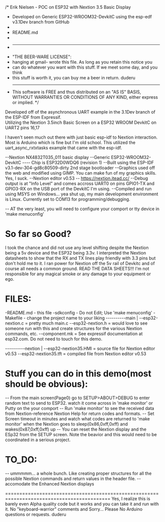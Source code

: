 /* Erik Nielsen - POC on ESP32 with Nextion 3.5 Basic Display
*	Developed on Generic ESP32-WROOM32-DevkitC using the esp-edf v3.1Dev branch from GitHub 
*
*	README.md
*
* ----------------------------------------------------------------------------
* "THE BEER-WARE LICENSE":
* <duderu> hanging at gmail- wrote this file.  As long as you retain this notice you
* can do whatever you want with this stuff. If we meet some day, and you think
* this stuff is worth it, you can buy me a beer in return. duderu
* ----------------------------------------------------------------------------
  This software is FREE and thus distributed on an "AS IS" BASIS, WITHOUT WARRANTIES OR
  CONDITIONS OF ANY KIND, either express or implied.
*/

Developed off of the asynchronous UART example in the 3.1Dev branch of the ESP-IDF from Expressif.  
Utilizing the Nextion 3.5inch Basic Screen on a ESP32 WROOM DevkitC on UART2 pins 16,17  

I haven't seen much out there with just basic esp-idf to Nextion interaction. Most is Arduino which is fine but I'm old school. This utilized the  
uart_async_rxtxtasks example that came with the esp-idf.  

--Nextion NX4832T035_011 basic display
--Generic ESP32-WROOM32-DevkitC ---- Chip is ESP32D0WDQ6 (revision 1)
--Built using the ESP-IDF v3.1-dev-304-gd8c80509-dirty 2nd stage bootloader
--Graphics used off the web and modified using GIMP. You can make fun of my graphics skills. Yes, I suck.
--Nextion editor v0.53 -- https://nextion.itead.cc/
--Debug output is at "Info Level" and comes accross UART0 on pins GPIO1-TX and GPIO3-RX on the USB port of the DevkitC I'm using.
--Compiled and run using MSYS on Windows... yea shut up, my main development environment is Linux. Currently set to COM13 for programming/debugging.


-- AT the very least, you will need to configure your comport or tty device in 'make menuconfig'


So far so Good?
=============
I took the chance and did not use any level shifting despite the Nextion being a 5v device and the ESP32 being 3.3v.
I interpreted the Nextion datasheets to show that the RX and TX lines play friendly with 3.3 pins but don't hold me to it. 
I ran power for Nextion off the 5v rail of Devkitc and of course all needs a common ground.
READ THE DATA SHEETS!!! I'm not responsible for any magical smoke or any damage to your equipment or ego.




FILES:
======
-README.md	- this file
-sdkconfig	- Do not Edit; Use 'make menuconfig'
-Makefile 	- change the project name to your liking
----------main
			|
			--esp32-nextion.c = pretty much main.c
			--esp32-nextion.h = would love to see someone run with this and create structures for the various Nextion commands, etc.
			--component.mk	   = See expressif documentation at esp32.com. Do not need to touch for this demo.
			
----------nextion
			|
			--esp32-nextion35.HMI = source file for Nextion editor v0.53
			--esp32-nextion35.tft = compiled file from Nextion editor v0.53
			
			
			


Stuff you can do in this demo(most should be obvious):
=====================================
-- From the main screen(Page0) go to SETUP>ABOUT>DEBUG to enter random text to send to ESP32. watch it come across in 'make monitor' or Putty on the your comport
-- Run 'make monitor' to see the received data from Nextion-reference Nextion Help for return codes and formats.
-- Set Screen timeout in minutes and watch what codes are returned to 'make monitor' when the Nextion goes to sleep(0x86,0xff,0xff) and wakes(0x87,0xff,0xff) up
-- You can reset the Nextion display and the ESp32 from the SETUP screen. Note the beavior and this would need to be coordinated in a serious project.


TO_DO:
======
-- ummmmm... a whole bunch. Like creating proper structures for all the possible Nextion commands and return values in the header file.
-- accomodate the Enhanced Nextion displays



===========================================================================================
Yes, I realize this is barely even Alpha quality code but it works and you can take it and run with it.
No "keyboard-warrior" comments and Sorry... Please No Arduino questions or requests. duderu